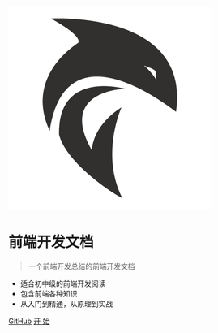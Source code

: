 ![logo](./_media/logo_black1.png)

# 前端开发文档

> 一个前端开发总结的前端开发文档

* 适合初中级的前端开发阅读
* 包含前端各种知识
* 从入门到精通，从原理到实战

[GitHub](https://github.com/yxcs/sys-docs/)
[ 开  始 ](/home/)